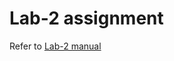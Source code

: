 # Lab-2 assignment

Refer to [Lab-2 manual](https://nju-cn-course.gitbook.io/nju-computer-network-lab-manual/lab-2)
